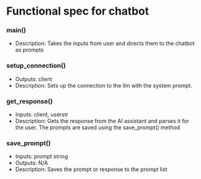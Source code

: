 # Functional spec for chatbot

### main()
* Description: Takes the inputs from user and directs them to the chatbot as prompts

### setup_connection()
* Outputs: client
* Description: Sets up the connection to the llm with the system prompt.

### get_response()
* Inputs: client, userstr
* Description: Gets the response from the AI assistant and parses it for the user. The prompts are saved using the save_prompt() method

### save_prompt()
* Inputs: prompt string
* Outputs: N/A
* Description: Saves the prompt or response to the prompt list